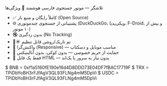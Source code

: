 تلاشگر — موتور جستجوی فارسی هوشمند
🌟 ویژگی‌ها

- ✅ کاملاً رایگان و منبع باز (Open Source)
- 🌐 پشتیبانی از جستجوی چندموتوری (DuckDuckGo، ویکی‌پدیا، F-Droid، و بیش از ۱۰ موتور)
- 🔇 بدون ردگیری (No Tracking)
- 🌙☀️ تم تاریک/روشن قابل تنظیم
- 📱 واکنش‌گرا (Responsive) — مناسب موبایل و دسکتاپ
- 🔐 حمایت از حریم خصوصی — بدون کوکی، بدون آنالیتیکس
- 🚀 فقط یک فایل HTML — بدون نیاز به سرور یا بک‌اند


$ BNB = 0xf1a5160fE190e16d4D8DDD73E04DF7fBAC17719F
$ TRX = TPiDbYoBH3rFJfAgV3QL93FLNg4mM5DpVi
$ USDC = TPiDbYoBH3rFJfAgV3QL93FLNg4mM5DpVi
